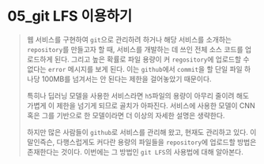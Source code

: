 # 05_git LFS 이용하기

> 웹 서비스를 구현하여 `git`으로 관리하려 하거나 해당 서비스를 소개하는 `repository`를 만들고자 할 때, 서비스를 개발하는 데 쓰인 전체 소스 코드를 업로드하게 된다. 그리고 높은 확률로 파일 용량이 커 `regository`에 업로드할 수 없다는 `error` 메시지를 보게 된다.  이는 `github`에서 `commit`을 할 단일 파일 하나당 100MB를 넘겨서는 안 된다는 제한을 걸어놓았기 때문이다. 
>
> 특히나 딥러닝 모델을 사용한 서비스라면 `h5`파일의 용량이 아무리 줄이려 해도 가볍게 이 제한을 넘기게 되므로 골치가 아파진다. 서비스에 사용한 모델이 CNN 혹은 그를 기반으로 한 모델이라면 더 이상의 자세한 설명은 생략한다. 
>
> 하지만 많은 사람들이 `github`로 서비스를 관리해 왔고, 현재도 관리하고 있다. 이 말인즉슨, 다행스럽게도 커다란 용량의 파일들을 `repository`에 업로드할 방법은 존재한다는 것이다. 이번에는 그 방법인 `git LFS`의 사용법에 대해 알아본다.    